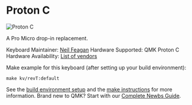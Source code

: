 Proton C
===

![Proton C](https://i.imgur.com/xZrjIqa.jpg)

A Pro Micro drop-in replacement.

Keyboard Maintainer: [Neil Feagan](https://github.com/Hybrid65)
Hardware Supported: QMK Proton C  
Hardware Availability: [List of vendors](https://qmk.fm/proton-c)

Make example for this keyboard (after setting up your build environment):

    make kv/revT:default

See the [build environment setup](https://docs.qmk.fm/#/getting_started_build_tools) and the [make instructions](https://docs.qmk.fm/#/getting_started_make_guide) for more information. Brand new to QMK? Start with our [Complete Newbs Guide](https://docs.qmk.fm/#/newbs).
